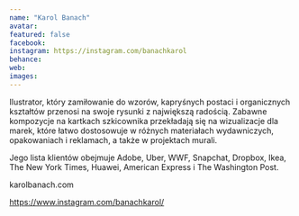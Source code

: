 ```yaml
---
name: "Karol Banach"
avatar: 
featured: false
facebook: 
instagram: https://instagram.com/banachkarol
behance: 
web:
images:
---
```

Ilustrator, który zamiłowanie do wzorów, kapryśnych postaci i organicznych kształtów przenosi na swoje rysunki z największą radością. Zabawne kompozycje na kartkach szkicownika przekładają się na wizualizacje dla marek, które łatwo dostosowuje w różnych materiałach wydawniczych, opakowaniach i reklamach, a także w projektach murali.



Jego lista klientów obejmuje Adobe, Uber, WWF, Snapchat, Dropbox, Ikea, The New York Times, Huawei, American Express i The Washington Post.



karolbanach.com

https://www.instagram.com/banachkarol/
